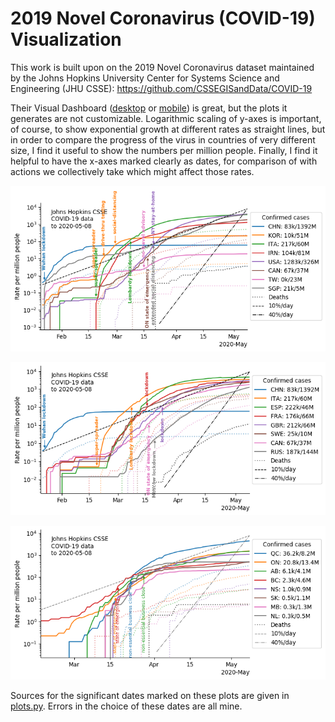# 2019 Novel Coronavirus (COVID-19) Visualization

This work is built upon on the 2019 Novel Coronavirus dataset maintained by
the Johns Hopkins University Center for Systems Science and Engineering (JHU CSSE):
https://github.com/CSSEGISandData/COVID-19 

Their Visual Dashboard ([desktop](https://www.arcgis.com/apps/opsdashboard/index.html#/bda7594740fd40299423467b48e9ecf6) or [mobile](http://www.arcgis.com/apps/opsdashboard/index.html#/85320e2ea5424dfaaa75ae62e5c06e61)) is great, but the plots it generates are not customizable. Logarithmic scaling of y-axes is important, of course, to show exponential growth at different rates as straight lines, but in order to compare the progress of the virus in countries of very different size, I find it useful to show the numbers per million people. Finally, I find it helpful to have the x-axes marked clearly as dates, for comparison of with actions we collectively take which might affect those rates. 

![countries with differing approaches](/visualization/CountriesConfirmed1.png)

![mostly european countries](/visualization/CountriesConfirmed2.png)

![provinces](/visualization/ProvincesConfirmed.png)

Sources for the significant dates marked on these plots are given in [plots.py](plots.py). 
Errors in the choice of these dates are all mine.
